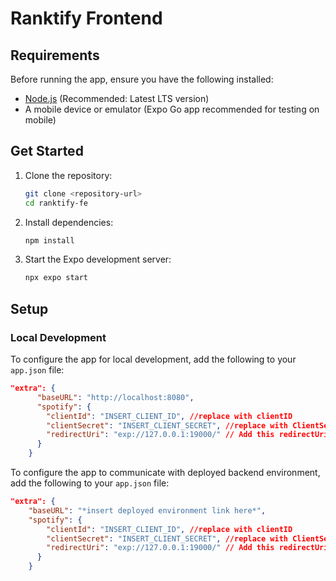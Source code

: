 # Ranktify Frontend

## Requirements

Before running the app, ensure you have the following installed:

-  [Node.js](https://nodejs.org/) (Recommended: Latest LTS version)
-  A mobile device or emulator (Expo Go app recommended for testing on mobile)

## Get Started

1. Clone the repository:

   ```bash
   git clone <repository-url>
   cd ranktify-fe
   ```

2. Install dependencies:

   ```bash
   npm install
   ```

3. Start the Expo development server:
   ```bash
   npx expo start
   ```

## Setup

### Local Development

To configure the app for local development, add the following to your `app.json` file:

```json
"extra": {
      "baseURL": "http://localhost:8080",
      "spotify": {
        "clientId": "INSERT_CLIENT_ID", //replace with clientID
        "clientSecret": "INSERT_CLIENT_SECRET", //replace with ClientSecret
        "redirectUri": "exp://127.0.0.1:19000/" // Add this redirectUri to your Spotify Developer Dashboard Application
      }
    }
```

To configure the app to communicate with deployed backend environment, add the following to your `app.json` file:

```json
"extra": {
    "baseURL": "*insert deployed environment link here*",
    "spotify": {
        "clientId": "INSERT_CLIENT_ID", //replace with clientID
        "clientSecret": "INSERT_CLIENT_SECRET", //replace with ClientSecret
        "redirectUri": "exp://127.0.0.1:19000/" // Add this redirectUri to your Spotify Developer Dashboard Application
      }
    }
```

